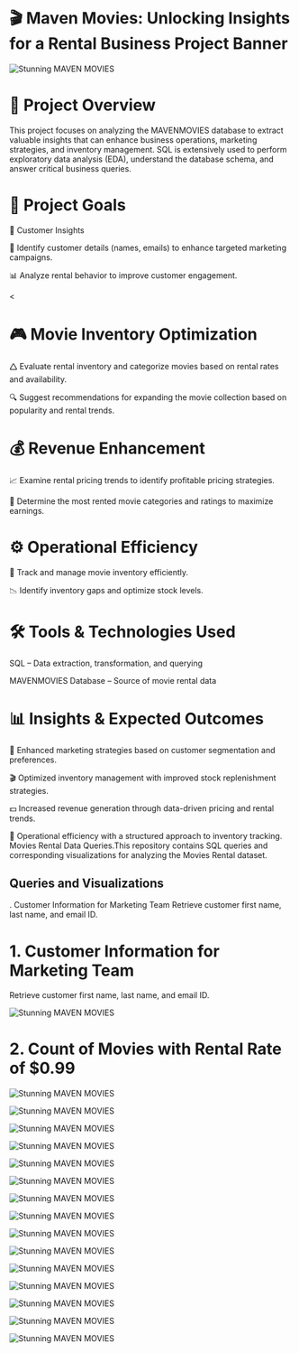 
<H1>🎬 Maven Movies: Unlocking Insights for a Rental Business
Project Banner </H1>

![Stunning MAVEN MOVIES](https://www.pngitem.com/pimgs/m/187-1876430_conceito-de-cinema-hd-png-download.png)

<H1>📌 Project Overview</H1> 

This project focuses on analyzing the MAVENMOVIES database to extract valuable insights that can enhance business operations, marketing strategies, and inventory management.
SQL is extensively used to perform exploratory data analysis (EDA), understand the database schema, and answer critical business queries.

<H1>🎯 Project Goals</H1>

<H>🛒 Customer Insights </H>

📌 Identify customer details (names, emails) to enhance targeted marketing campaigns.

📊 Analyze rental behavior to improve customer engagement.


<<H1>🎮 Movie Inventory Optimization</H1>
🛆 Evaluate rental inventory and categorize movies based on rental rates and availability.

🔍 Suggest recommendations for expanding the movie collection based on popularity and rental trends.


<H1>💰 Revenue Enhancement</H1>
📈 Examine rental pricing trends to identify profitable pricing strategies.

🎥 Determine the most rented movie categories and ratings to maximize earnings.


<H1>⚙️ Operational Efficiency</H1>
📌 Track and manage movie inventory efficiently.

📉 Identify inventory gaps and optimize stock levels.


<H1>🛠️ Tools & Technologies Used</H1>
SQL – Data extraction, transformation, and querying

MAVENMOVIES Database – Source of movie rental data

<H1>📊 Insights & Expected Outcomes</H1>
📢 Enhanced marketing strategies based on customer segmentation and preferences.

🎬 Optimized inventory management with improved stock replenishment strategies.

💵 Increased revenue generation through data-driven pricing and rental trends.



📌 Operational efficiency with a structured approach to inventory tracking.
Movies Rental Data Queries.This repository contains SQL queries and corresponding visualizations for analyzing the Movies Rental dataset.


<H2>Queries and Visualizations</H2>


. Customer Information for Marketing Team
Retrieve customer first name, last name, and email ID.

<H1>1. Customer Information for Marketing Team</H1>

Retrieve customer first name, last name, and email ID.

![Stunning MAVEN MOVIES](https://github.com/siddharthkumbhar517-cell/Maven_Movies_Analysis/blob/main/Code_Output/EMAIL_ID_LIST.png)

<H1>2. Count of Movies with Rental Rate of $0.99</H1>


![Stunning MAVEN MOVIES](https://github.com/siddharthkumbhar517-cell/Maven_Movies_Analysis/blob/main/Code_Output/CUSTOMER_TABLE.png)


![Stunning MAVEN MOVIES](https://github.com/siddharthkumbhar517-cell/Maven_Movies_Analysis/blob/main/Code_Output/ACTORS_NUMBER_OF_FILMS.png)

![Stunning MAVEN MOVIES](https://github.com/siddharthkumbhar517-cell/Maven_Movies_Analysis/blob/main/Code_Output/ACTOR_APPEARANCE.png)

![Stunning MAVEN MOVIES](https://github.com/siddharthkumbhar517-cell/Maven_Movies_Analysis/blob/main/Code_Output/CATEGORY_LENGTH.png)

![Stunning MAVEN MOVIES](https://github.com/siddharthkumbhar517-cell/Maven_Movies_Analysis/blob/main/Code_Output/CATEGORY_NAME.png)

![Stunning MAVEN MOVIES](https://github.com/siddharthkumbhar517-cell/Maven_Movies_Analysis/blob/main/Code_Output/CHEAPEST_RENTALS.png)

![Stunning MAVEN MOVIES](https://github.com/siddharthkumbhar517-cell/Maven_Movies_Analysis/blob/main/Code_Output/COMPARE_LENGTH.png)

![Stunning MAVEN MOVIES](https://github.com/siddharthkumbhar517-cell/Maven_Movies_Analysis/blob/main/Code_Output/CONFERENCE_LIST.png)



![Stunning MAVEN MOVIES](https://github.com/siddharthkumbhar517-cell/Maven_Movies_Analysis/blob/main/Code_Output/EMAIL_ID_LIST.png)

![Stunning MAVEN MOVIES](https://github.com/siddharthkumbhar517-cell/Maven_Movies_Analysis/blob/main/Code_Output/EXPANSION.png)

![Stunning MAVEN MOVIES](https://github.com/siddharthkumbhar517-cell/Maven_Movies_Analysis/blob/main/Code_Output/FILMS_WITH_SPECIAL_FEATURES.png)

![Stunning MAVEN MOVIES](https://github.com/siddharthkumbhar517-cell/Maven_Movies_Analysis/blob/main/Code_Output/FILM_INVENTORY.png)

![Stunning MAVEN MOVIES](https://github.com/siddharthkumbhar517-cell/Maven_Movies_Analysis/blob/main/Code_Output/FILM_TABLE.png)

![Stunning MAVEN MOVIES](https://github.com/siddharthkumbhar517-cell/Maven_Movies_Analysis/blob/main/Code_Output/INACTIVE_CUSTOMERS.png)

![Stunning MAVEN MOVIES](https://github.com/siddharthkumbhar517-cell/Maven_Movies_Analysis/blob/main/Code_Output/mysql_logo.png)

